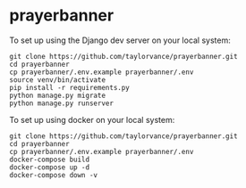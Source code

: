 # prayerbanner

To set up using the Django dev server on your local system:
```
git clone https://github.com/taylorvance/prayerbanner.git
cd prayerbanner
cp prayerbanner/.env.example prayerbanner/.env
source venv/bin/activate
pip install -r requirements.py
python manage.py migrate
python manage.py runserver
```

To set up using docker on your local system:
```
git clone https://github.com/taylorvance/prayerbanner.git
cd prayerbanner
cp prayerbanner/.env.example prayerbanner/.env
docker-compose build
docker-compose up -d
docker-compose down -v
```

